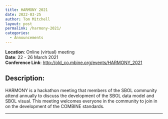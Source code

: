 ```yaml
---
title: HARMONY 2021
date: 2022-03-25
author: Tom Mitchell
layout: post
permalink: /harmony-2021/
categories:
  - Announcements
---
```

**Location**: Online (virtual) meeting  
**Date**: 22 - 26 March 2021  
**Conference Link**: http://old_co.mbine.org/events/HARMONY_2021

## Description:

HARMONY is a hackathon meeting that members of the SBOL community
attend annually to discuss the development of the SBOL data model and
SBOL visual.  This meeting welcomes everyone in the community to join
in on the development of the COMBINE standards.

****
